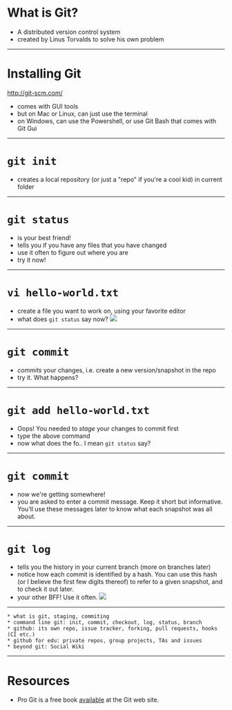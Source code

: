 # What is Git?
- A distributed version control system
- created by Linus Torvalds to solve his own problem

---
# Installing Git
http://git-scm.com/

- comes with GUI tools
- but on Mac or Linux, can just use the terminal
- on Windows, can use the Powershell, or use Git Bash that comes with Git Gui

---
# `git init`
- creates a local repository (or just a "repo" if you're a cool kid) in current folder

---
# `git status`
- is your best friend!
- tells you if you have any files that you have changed
- use it often to figure out where you are
- try it now!

---
# `vi hello-world.txt`
- create a file you want to work on, using your favorite editor
- what does `git status` say now?
![](http://www.vamers.com/wp-content/uploads/2013/09/Vamers-FIY-Ermahgerd-What-does-the-Fox-say-Ylvis-has-the-answer-Main-.jpg)
---
# `git commit` 
- *commits* your changes, i.e. create a new version/snapshot in the repo
- try it. What happens?


---
# `git add hello-world.txt`
- Oops! You needed to *stage* your changes to commit first
- type the above command
- now what does the fo.. I mean `git status` say?  

---
# `git commit`
- now we're getting somewhere!
- you are asked to enter a commit message. Keep it short but informative. You'll use these messages later to know what each snapshot was all about.

---
# `git log`
- tells you the history in your current branch (more on branches later)
- notice how each commit is identified by a hash. You can use this hash (or I believe the first few digits thereof) to refer to a given snapshot, and to check it out later.
- your other BFF! Use it often.
![](http://270c81.medialib.glogster.com/media/32/323e8de520a373ab364fc664565f7183a174af48d4c57475c6b8d1e37d9aa607/bff-mousepad-p144269073010771337trak-400-1.jpg)

---
	* what is git, staging, commiting
	* command line git: init, commit, checkout, log, status, branch
	* github: its own repo, issue tracker, forking, pull requests, hooks (CI etc.)
	* github for edu: private repos, group projects, TAs and issues
	* beyond git: Social Wiki

---
# Resources
- Pro Git is a free book [available](http://git-scm.com/book) at the Git web site.